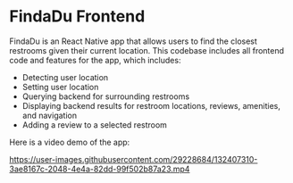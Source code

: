 # FindaDu Frontend

FindaDu is an React Native app that allows users to find the closest restrooms given their current location. This codebase includes all frontend code and features for the app, which includes:
- Detecting user location
- Setting user location
- Querying backend for surrounding restrooms
- Displaying backend results for restroom locations, reviews, amenities, and navigation
- Adding a review to a selected restroom

Here is a video demo of the app:

https://user-images.githubusercontent.com/29228684/132407310-3ae8167c-2048-4e4a-82dd-99f502b87a23.mp4

